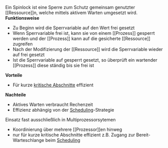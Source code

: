 Ein Spinlock ist eine Sperre zum Schutz gemeinsam genutzter [[Ressource]]n, welche mittels aktivem Warten umgesetzt wird.
**Funktionsweise**
- Zu Beginn wird die Sperrvariable auf den Wert frei gesetzt
- Wenn Sperrvariable frei ist, kann sie von einem [[Prozess]] gesperrt werden und der [[Prozess]] kann auf die gesicherte [[Ressource]] zugreifen
- Nach der Modifizierung der [[Ressource]] wird die Sperrvariable wieder auf frei gesetzt
- Ist die Sperrvariable auf gesperrt gesetzt, so überprüft ein wartender [[Prozess]] diese ständig bis sie frei ist

 **Vorteile**
 - Für kurze [kritische Abschnitte](Kritischer%20Abschnitt.md) effizient 
 
 **Nachteile**
 - Aktives Warten verbraucht Rechenzeit
 - Effizienz abhängig von der [Scheduling](Scheduler.md)-Strategie

Einsatz fast ausschließlich in Multiprozessorsytemen 
- Koordinierung über mehrere [[Prozessor]]en hinweg 
- nur für kurze kritische Abschnitte effizient  z.B. Zugang zur Bereit-Warteschlange beim [Scheduling](Scheduler.md)